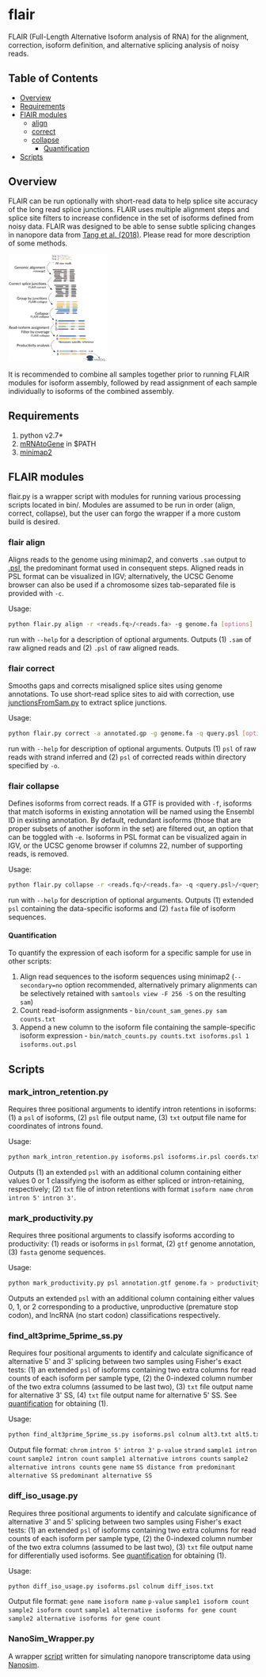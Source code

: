 # flair
FLAIR (Full-Length Alternative Isoform analysis of RNA) for the alignment, correction, isoform definition, and alternative splicing analysis of noisy reads. 

## Table of Contents

- [Overview](#overview)
- [Requirements](#requirements)
- [FlAIR modules](#modules)
	- [align](#align)
	- [correct](#correct)
	- [collapse](#collapse)
		- [Quantification](#quant)
- [Scripts](#scripts)

## <a name="overview"></a>Overview
FLAIR can be run optionally with short-read data to help splice site accuracy of the long read splice junctions. FLAIR uses multiple alignment steps and splice site filters to increase confidence in the set of isoforms defined from noisy data. FLAIR was designed to be able to sense subtle splicing changes in nanopore data from [Tang et al. (2018)](https://www.biorxiv.org/content/early/2018/09/06/410183). Please read for more description of some methods.
<!-- ![flair_workflow](misc/flair_workflow.png) -->
<!-- .element height='60%' width='60%' -->
<img src='misc/flair_workflow.png' alt='flair workflow' width='200'/>

It is recommended to combine all samples together prior to running FLAIR modules for isoform assembly, followed by read assignment of each sample individually to isoforms of the combined assembly.

## <a name="requirements"></a>Requirements

1. python v2.7+
2. [mRNAtoGene](https://github.com/ENCODE-DCC/kentUtils/tree/master/src/hg/mrnaToGene) in $PATH
3. [minimap2](https://github.com/lh3/minimap2)

## <a name="modules"></a>FLAIR modules 
flair.py is a wrapper script with modules for running various processing scripts located in bin/. Modules are assumed to be run in order (align, correct, collapse), but the user can forgo the wrapper if a more custom build is desired. 

### <a name="align"></a>flair align
Aligns reads to the genome using minimap2, and converts `.sam` output to [.psl](https://genome.ucsc.edu/FAQ/FAQformat.html#format2), the predominant format used in consequent steps. Aligned reads in PSL format can be visualized in IGV; alternatively, the UCSC Genome browser can also be used if a chromosome sizes tab-separated file is provided with `-c`.

Usage:
```sh
python flair.py align -r <reads.fq>/<reads.fa> -g genome.fa [options]
```
run with `--help` for a description of optional arguments. Outputs (1) `.sam` of raw aligned reads and (2) `.psl` of raw aligned reads.

### <a name="correct"></a>flair correct

Smooths gaps and corrects misaligned splice sites using genome annotations. To use short-read splice sites to aid with correction, use [junctionsFromSam.py](https://github.com/BrooksLabUCSC/labtools/blob/master/junctionsFromSam.py) to extract splice junctions.

Usage:
```sh
python flair.py correct -a annotated.gp -g genome.fa -q query.psl [options]
```
run with `--help` for description of optional arguments.
Outputs (1) `psl` of raw reads with strand inferred and (2) `psl` of corrected reads within directory specified by `-o`.

### <a name="collapse"></a>flair collapse
Defines isoforms from correct reads. If a GTF is provided with `-f`, isoforms that match isoforms in existing annotation will be named using the Ensembl ID in existing annotation. By default, redundant isoforms (those that are proper subsets of another isoform in the set) are filtered out, an option that can be toggled with `-e`. Isoforms in PSL format can be visualized again in IGV, or the UCSC genome browser if columns 22, number of supporting reads, is removed. 

Usage:
```sh
python flair.py collapse -r <reads.fq>/<reads.fa> -q <query.psl>/<query.bed12> -g genome.fa [options]
```
run with `--help` for description of optional arguments.
Outputs (1) extended `psl` containing the data-specific isoforms and (2) `fasta` file of isoform sequences.

#### <a name="quant"></a>Quantification
To quantify the expression of each isoform for a specific sample for use in other scripts:
1. Align read sequences to the isoform sequences using minimap2 (`--secondary=no` option recommended, alternatively primary alignments can be selectively retained with `samtools view -F 256 -S` on the resulting `sam`)
2. Count read-isoform assignments - `bin/count_sam_genes.py sam counts.txt`
3. Append a new column to the isoform file containing the sample-specific isoform expression - `bin/match_counts.py counts.txt isoforms.psl 1 isoforms.out.psl`

## Scripts

### mark_intron_retention.py

Requires three positional arguments to identify intron retentions in isoforms: (1) a `psl` of isoforms, (2) `psl` file output name, (3) `txt` output file name for coordinates of introns found.

Usage:
```sh
python mark_intron_retention.py isoforms.psl isoforms.ir.psl coords.txt
```
Outputs (1) an extended `psl` with an additional column containing either values 0 or 1 classifying the isoform as either spliced or intron-retaining, respectively; (2) `txt` file of intron retentions with format `isoform name` `chrom` `intron 5'` `intron 3'`.

### mark_productivity.py

Requires three positional arguments to classify isoforms according to productivity: (1) reads or isoforms in `psl` format, (2) `gtf` genome annotation, (3) `fasta` genome sequences.

Usage:
```sh
python mark_productivity.py psl annotation.gtf genome.fa > productivity.psl
```
Outputs an extended `psl` with an additional column containing either values 0, 1, or 2 corresponding to a productive, unproductive (premature stop codon), and lncRNA (no start codon) classifications respectively. 

### find_alt3prime_5prime_ss.py

Requires four positional arguments to identify and calculate significance of alternative 5' and 3' splicing between two samples using Fisher's exact tests: (1) an extended `psl` of isoforms containing two extra columns for read counts of each isoform per sample type, (2) the 0-indexed column number of the two extra columns (assumed to be last two), (3) `txt` file output name for alternative 3' SS, (4) `txt` file output name for alternative 5' SS. See [quantification](#quant) for obtaining (1). 

Usage: 
```sh
python find_alt3prime_5prime_ss.py isoforms.psl colnum alt3.txt alt5.txt 
```
Output file format:
`chrom` `intron 5'` `intron 3'` `p-value` `strand` `sample1 intron count` `sample2 intron count` `sample1 alternative introns counts` `sample2 alternative introns counts` `gene name` `SS distance from predominant alternative SS` `predominant alternative SS`

### diff_iso_usage.py
Requires three positional arguments to identify and calculate significance of alternative 3' and 5' splicing between two samples using Fisher's exact tests: (1) an extended `psl` of isoforms containing two extra columns for read counts of each isoform per sample type, (2) the 0-indexed column number of the two extra columns (assumed to be last two), (3) `txt` file output name for differentially used isoforms. See [quantification](#quant) for obtaining (1). 

Usage:
```sh
python diff_iso_usage.py isoforms.psl colnum diff_isos.txt
```
Output file format: 
`gene name` `isoform name` `p-value` `sample1 isoform count` `sample2 isoform count` `sample1 alternative isoforms for gene count` `sample2 alternative isoforms for gene count` 

### NanoSim_Wrapper.py

A wrapper [script](https://github.com/BrooksLabUCSC/labtools/blob/master/NanoSim_Wrapper.py) written for simulating nanopore transcriptome data using [Nanosim](https://github.com/bcgsc/NanoSim).  